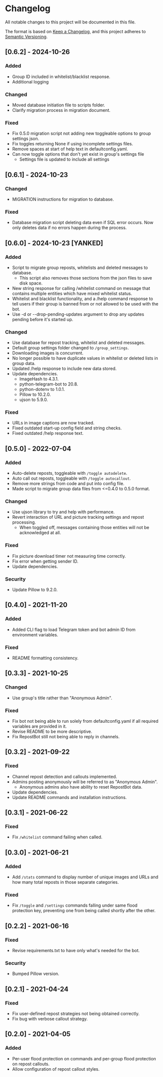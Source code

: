 # Changelog

All notable changes to this project will be documented in this file.

The format is based on [Keep a Changelog](https://keepachangelog.com/en/1.1.0/),
and this project adheres to [Semantic Versioning](https://semver.org/spec/v2.0.0.html).

## [0.6.2] - 2024-10-26

### Added

- Group ID included in whitelist/blacklist response.
- Additional logging

### Changed

- Moved database initiation file to scripts folder.
- Clarify migration process in migration document.

### Fixed

- Fix 0.5.0 migration script not adding new toggleable options to group settings json.
- Fix toggles returning None if using incomplete settings files.
- Remove spaces at start of help text in defaultconfig.yaml.
- Can now toggle options that don't yet exist in group's settings file
  - Settings file is updated to include all settings

## [0.6.1] - 2024-10-23

### Changed

- MIGRATION instructions for migration to database.

### Fixed

- Database migration script deleting data even if SQL error occurs. Now only deletes data if no errors happen during the process.

## [0.6.0] - 2024-10-23 [YANKED]

### Added

- Script to migrate group reposts, whitelists and deleted messages to database.
  - This script also removes those sections from the json files to save disk space.
- New string response for calling /whitelist command on message that contains multiple entities which have mixed whitelist status.
- Whitelist and blacklist functionality, and a /help command response to tell users if their group is banned from or not allowed to be used with the bot.
- Use -d or --drop-pending-updates argument to drop any updates pending before it's started up.

### Changed

- Use database for repost tracking, whitelist and deleted messages.
- Default group settings folder changed to `/group_settings`.
- Downloading images is concurrent.
- No longer possible to have duplicate values in whitelist or deleted lists in group data.
- Updated /help response to include new data stored.
- Update dependencies.
  - ImageHash to 4.3.1.
  - python-telegram-bot to 20.8.
  - python-dotenv to 1.0.1.
  - Pillow to 10.2.0.
  - ujson to 5.9.0.

### Fixed

- URLs in image captions are now tracked.
- Fixed outdated start-up config field and string checks.
- Fixed outdated /help response text.

## [0.5.0] - 2022-07-04

### Added

- Auto-delete reposts, toggleable with `/toggle autodelete`.
- Auto call out reposts, toggleable with `/toggle autocallout`.
- Remove more strings from code and put into config file.
- Made script to migrate group data files from <=0.4.0 to 0.5.0 format.

### Changed

- Use ujson library to try and help with performance.
- Revert interaction of URL and picture tracking settings and repost processing.
  - When toggled off, messages containing those entities will not be acknowledged at all.

### Fixed

- Fix picture download timer not measuring time correctly.
- Fix error when getting sender ID.
- Update dependencies.

### Security

- Update Pillow to 9.2.0.

## [0.4.0] - 2021-11-20

### Added

- Added CLI flag to load Telegram token and bot admin ID from environment variables.

### Fixed

- README formatting consistency.

## [0.3.3] - 2021-10-25

### Changed

- Use group's title rather than "Anonymous Admin".

### Fixed

- Fix bot not being able to run solely from defaultconfig.yaml if all required variables are provided in it.
- Revise README to be more descriptive.
- Fix RepostBot still not being able to reply in channels.

## [0.3.2] - 2021-09-22

### Fixed

- Channel repost detection and callouts implemented.
- Admins posting anonymously will be referred to as "Anonymous Admin".
  - Anonymous admins also have ability to reset RepostBot data.
- Update dependencies.
- Update README commands and installation instructions.

## [0.3.1] - 2021-06-22

### Fixed

- Fix `/whitelist` command failing when called.

## [0.3.0] - 2021-06-21

### Added

- Add `/stats` command to display number of unique images and URLs and how many total reposts in those separate categories.

### Fixed

- Fix `/toggle` and `/settings` commands falling under same flood protection key, preventing one from being called shortly after the other.

## [0.2.2] - 2021-06-16

### Fixed

- Revise requirements.txt to have only what's needed for the bot.

### Security

- Bumped Pillow version.

## [0.2.1] - 2021-04-24

### Fixed

- Fix user-defined repost strategies not being obtained correctly.
- Fix bug with verbose callout strategy.

## [0.2.0] - 2021-04-05

### Added

- Per-user flood protection on commands and per-group flood protection on repost callouts.
- Allow configuration of repost callout styles.